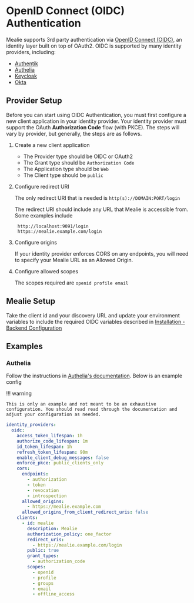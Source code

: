 # OpenID Connect (OIDC) Authentication

Mealie supports 3rd party authentication via [OpenID Connect (OIDC)](https://openid.net/connect/), an identity layer built on top of OAuth2. OIDC is supported by many identity providers, including:

- [Authentik](https://goauthentik.io/integrations/sources/oauth/#openid-connect)
- [Authelia](https://www.authelia.com/configuration/identity-providers/open-id-connect/)
- [Keycloak](https://www.keycloak.org/docs/latest/securing_apps/#_oidc)
- [Okta](https://www.okta.com/openid-connect/)

## Provider Setup

Before you can start using OIDC Authentication, you must first configure a new client application in your identity provider. Your identity provider must support the OAuth **Authorization Code** flow (with PKCE). The steps will vary by provider, but generally, the steps are as follows.

1. Create a new client application
    - The Provider type should be OIDC or OAuth2
    - The Grant type should be `Authorization Code`
    - The Application type should be `Web`
    - The Client type should be `public`

2. Configure redirect URI

    The only redirect URI that is needed is `http(s)://DOMAIN:PORT/login`

    The redirect URI should include any URL that Mealie is accessible from. Some examples include

        http://localhost:9091/login
        https://mealie.example.com/login

3. Configure origins

    If your identity provider enforces CORS on any endpoints, you will need to specify your Mealie URL as an Allowed Origin.

4. Configure allowed scopes

    The scopes required are `openid profile email`

## Mealie Setup

Take the client id and your discovery URL and update your environment variables to include the required OIDC variables described in [Installation - Backend Configuration](../installation/backend-config.md#openid-connect-oidc)

## Examples

### Authelia

Follow the instructions in [Authelia's documentation](https://www.authelia.com/configuration/identity-providers/open-id-connect/). Below is an example config

!!! warning

    This is only an example and not meant to be an exhaustive configuration. You should read read through the documentation and adjust your configuration as needed.

```yaml
identity_providers:
  oidc:
    access_token_lifespan: 1h
    authorize_code_lifespan: 1m
    id_token_lifespan: 1h
    refresh_token_lifespan: 90m
    enable_client_debug_messages: false
    enforce_pkce: public_clients_only
    cors:
      endpoints:
        - authorization
        - token
        - revocation
        - introspection
      allowed_origins:
        - https://mealie.example.com
      allowed_origins_from_client_redirect_uris: false
    clients:
      - id: mealie
        description: Mealie
        authorization_policy: one_factor
        redirect_uris:
          - https://mealie.example.com/login
        public: true
        grant_types:
          - authorization_code
        scopes:
          - openid
          - profile
          - groups
          - email
          - offline_access
```
